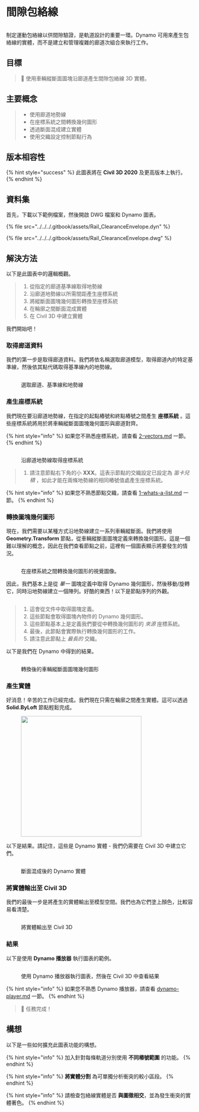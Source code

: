 # 間隙包絡線

<figure><img src="../../../.gitbook/assets/Rail_ClearanceEnvelope_Player.gif" alt=""><figcaption></figcaption></figure>

制定運動包絡線以供間隙驗證，是軌道設計的重要一環。Dynamo 可用來產生包絡線的實體，而不是建立和管理複雜的廊道次組合來執行工作。

## 目標

> :dart: 使用車輛縱斷面圖塊沿廊道產生間隙包絡線 3D 實體。

## 主要概念

> * 使用廊道地勢線
> * 在座標系統之間轉換幾何圖形
> * 透過斷面混成建立實體
> * 使用交織設定控制節點行為

## 版本相容性

{% hint style="success" %} 此圖表將在 **Civil 3D 2020** 及更高版本上執行。 
{% endhint %}

## 資料集

首先，下載以下範例檔案，然後開啟 DWG 檔案和 Dynamo 圖表。

{% file src="../../../.gitbook/assets/Rail_ClearanceEnvelope.dyn" %}

{% file src="../../../.gitbook/assets/Rail_ClearanceEnvelope.dwg" %}

## 解決方法

以下是此圖表中的邏輯概觀。

> 1. 從指定的廊道基準線取得地勢線
> 2. 沿廊道地勢線以所需間距產生座標系統
> 3. 將縱斷面圖塊幾何圖形轉換至座標系統
> 4. 在輪廓之間斷面混成實體
> 5. 在 Civil 3D 中建立實體

我們開始吧！

### 取得廊道資料

我們的第一步是取得廊道資料。我們將依名稱選取廊道模型，取得廊道內的特定基準線，然後依其點代碼取得基準線內的地勢線。

<figure><img src="../../../.gitbook/assets/Rail_ClearanceEnvelope_GetCorridorData.png" alt=""><figcaption><p>選取廊道、基準線和地勢線</p></figcaption></figure>

### 產生座標系統

我們現在要沿廊道地勢線，在指定的起點樁號和終點樁號之間產生 **座標系統** 。這些座標系統將用於將車輛縱斷面圖塊幾何圖形與廊道對齊。

{% hint style="info" %} 
如果您不熟悉座標系統，請查看 [2-vectors.md](../../../5\_essential\_nodes\_and\_concepts/5-2\_geometry-for-computational-design/2-vectors.md "mention") 一節。 
{% endhint %}

<figure><img src="../../../.gitbook/assets/Rail_ClearanceEnvelope_CreateCoordinateSystems.png" alt=""><figcaption><p>沿廊道地勢線取得座標系統</p></figcaption></figure>

> 1. 請注意節點右下角的小 **XXX**。這表示節點的交織設定已設定為 _笛卡兒積_ ，如此才能在兩條地勢線的相同樁號值處產生座標系統。

{% hint style="info" %} 
如果您不熟悉節點交織，請查看 [1-whats-a-list.md](../../../5\_essential\_nodes\_and\_concepts/5-4\_designing-with-lists/1-whats-a-list.md "mention") 一節。 
{% endhint %}

### 轉換圖塊幾何圖形

現在，我們需要以某種方式沿地勢線建立一系列車輛縱斷面。我們將使用 **Geometry.Transform** 節點，從車輛縱斷面圖塊定義來轉換幾何圖形。這是一個難以理解的概念，因此在我們查看節點之前，這裡有一個圖表顯示將要發生的情況。

<figure><img src="../../../.gitbook/assets/Rail_ClearanceEnvelope_TransformAnimation.gif" alt=""><figcaption><p>在座標系統之間轉換幾何圖形的視覺圖像。</p></figcaption></figure>

因此，我們基本上是從 _單一_ 圖塊定義中取得 Dynamo 幾何圖形，然後移動/旋轉它，同時沿地勢線建立一個陣列。好酷的東西！以下是節點序列的外觀。

<figure><img src="../../../.gitbook/assets/Rail_ClearanceEnvelope_Transform.png" alt=""><figcaption></figcaption></figure>

> 1. 這會從文件中取得圖塊定義。
> 2. 這些節點會取得圖塊內物件的 Dynamo 幾何圖形。
> 3. 這些節點基本上是定義我們要從中轉換幾何圖形的 _來源_ 座標系統。
> 4. 最後，此節點會實際執行轉換幾何圖形的工作。
> 5. 請注意此節點上 _最長的_ 交織。

以下是我們在 Dynamo 中得到的結果。

<figure><img src="../../../.gitbook/assets/Rail_ClearanceEnvelope_Dynamo_Profiles.png" alt=""><figcaption><p>轉換後的車輛縱斷面圖塊幾何圖形</p></figcaption></figure>

### 產生實體

好消息！辛苦的工作已經完成。我們現在只需在輪廓之間產生實體。這可以透過 **Solid.ByLoft** 節點輕鬆完成。

<figure><img src="../../../.gitbook/assets/Rail_PlaceTies_SolidByLoft.png" alt="" width="325"><figcaption></figcaption></figure>

以下是結果。請記住，這些是 Dynamo 實體 - 我們仍需要在 Civil 3D 中建立它們。

<figure><img src="../../../.gitbook/assets/Rail_ClearanceEnvelope_Dynamo_Solids.png" alt=""><figcaption><p>斷面混成後的 Dynamo 實體</p></figcaption></figure>

### 將實體輸出至 Civil 3D

我們的最後一步是將產生的實體輸出至模型空間。我們也為它們塗上顏色，比較容易看清楚。

<figure><img src="../../../.gitbook/assets/Rail_ClearanceEnvelope_SolidsToC3D.png" alt=""><figcaption><p>將實體輸出至 Civil 3D</p></figcaption></figure>

### 結果

以下是使用 **Dynamo 播放器** 執行圖表的範例。

<figure><img src="../../../.gitbook/assets/Rail_ClearanceEnvelope_Player.gif" alt=""><figcaption><p>使用 Dynamo 播放器執行圖表，然後在 Civil 3D 中查看結果</p></figcaption></figure>

{% hint style="info" %} 
如果您不熟悉 Dynamo 播放器，請查看 [dynamo-player.md](../../dynamo-player.md "mention") 一節。 
{% endhint %}

> :tada: 任務完成！

## 構想

以下是一些如何擴充此圖表功能的構想。

{% hint style="info" %} 
加入針對每條軌道分別使用 **不同樁號範圍** 的功能。 
{% endhint %}

{% hint style="info" %} 
**將實體分割** 為可單獨分析衝突的較小區段。 
{% endhint %}

{% hint style="info" %} 
請檢查包絡線實體是否 **與圖徵相交**，並為發生衝突的實體著色。 
{% endhint %}
